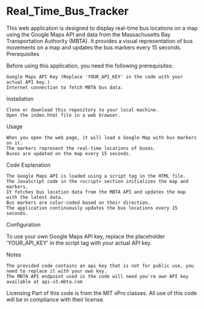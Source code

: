 # Real_Time_Bus_Tracker
This web application is designed to display real-time bus locations on a map using the Google Maps API and data from the Massachusetts Bay Transportation Authority (MBTA). It provides a visual representation of bus movements on a map and updates the bus markers every 15 seconds.
Prerequisites

Before using this application, you need the following prerequisites:

    Google Maps API Key (Replace 'YOUR_API_KEY' in the code with your actual API key.)
    Internet connection to fetch MBTA bus data.

Installation

    Clone or download this repository to your local machine.
    Open the index.html file in a web browser.

Usage

    When you open the web page, it will load a Google Map with bus markers on it.
    The markers represent the real-time locations of buses.
    Buses are updated on the map every 15 seconds.

Code Explanation

    The Google Maps API is loaded using a script tag in the HTML file.
    The JavaScript code in the <script> section initializes the map and markers.
    It fetches bus location data from the MBTA API and updates the map with the latest data.
    Bus markers are color-coded based on their direction.
    The application continuously updates the bus locations every 15 seconds.

Configuration

To use your own Google Maps API key, replace the placeholder 'YOUR_API_KEY' in the script tag with your actual API key.

Notes

    The provided code contains an api key that is not for public use, you need to replace it with your own key.
    The MBTA API endpoint used in the code will need you're own API key available at api-v3.mbta.com

Licensing
    Part of this code is from the MIT xPro classes. All use of this code will be in compliance with their license. 
